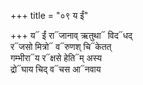 +++
title = "०९ य ईं"

+++
य᳓ ईं रा᳓जानाव् ऋतुथा᳓ विद᳓धद्  
र᳓जसो मित्रो᳓ व᳓रुणश् चि᳓केतत्  
गम्भीरा᳓य र᳓क्षसे हेति᳓म् अस्य  
द्रो᳓घाय चिद् व᳓चस आ᳓नवाय